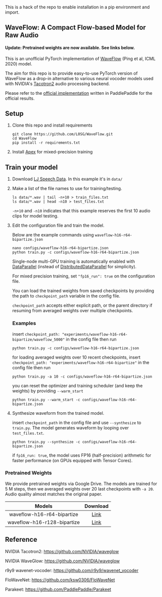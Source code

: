 This is a hack of the repo to enable installation in a pip environment and import.

## WaveFlow: A Compact Flow-based Model for Raw Audio

#### Update: Pretrained weights are now available. See links below.

This is an unofficial PyTorch implementation of [WaveFlow] (Ping et al, ICML 2020) model.

The aim for this repo is to provide easy-to-use PyTorch version of WaveFlow as a drop-in alternative to various neural vocoder models used with NVIDIA's [Tacotron2] audio processing backend.

Please refer to the [official implementation] written in PaddlePaddle for the official results.

## Setup

1. Clone this repo and install requirements

   ```command
   git clone https://github.com/L0SG/WaveFlow.git
   cd WaveFlow
   pip install -r requirements.txt
   ```

2. Install [Apex] for mixed-precision training


## Train your model

1. Download [LJ Speech Data]. In this example it's in `data/`

2. Make a list of the file names to use for training/testing.

   ```command
   ls data/*.wav | tail -n+10 > train_files.txt
   ls data/*.wav | head -n10 > test_files.txt
   ```
    `-n+10` and `-n10` indicates that this example reserves the first 10 audio clips for model testing.

3. Edit the configuration file and train the model.

    Below are the example commands using `waveflow-h16-r64-bipartize.json`

   ```command
   nano configs/waveflow-h16-r64-bipartize.json
   python train.py -c configs/waveflow-h16-r64-bipartize.json
   ```
   Single-node multi-GPU training is automatically enabled with [DataParallel] (instead of [DistributedDataParallel] for simplicity).

   For mixed precision training, set `"fp16_run": true` on the configuration file.

   You can load the trained weights from saved checkpoints by providing the path to `checkpoint_path` variable in the config file.

   `checkpoint_path` accepts either explicit path, or the parent directory if resuming from averaged weights over multiple checkpoints.

   ### Examples
   insert `checkpoint_path: "experiments/waveflow-h16-r64-bipartize/waveflow_5000"` in the config file then run
   ```command
   python train.py -c configs/waveflow-h16-r64-bipartize.json
   ```

   for loading averaged weights over 10 recent checkpoints, insert `checkpoint_path: "experiments/waveflow-h16-r64-bipartize"` in the config file then run
   ```command
   python train.py -a 10 -c configs/waveflow-h16-r64-bipartize.json
   ```

   you can reset the optimizer and training scheduler (and keep the weights) by providing `--warm_start`
   ```command
   python train.py --warm_start -c configs/waveflow-h16-r64-bipartize.json
   ```
   
4. Synthesize waveform from the trained model.

   insert `checkpoint_path` in the config file and use `--synthesize` to `train.py`. The model generates waveform by looping over `test_files.txt`.
   ```command
   python train.py --synthesize -c configs/waveflow-h16-r64-bipartize.json
   ```
   if `fp16_run: true`, the model uses FP16 (half-precision) arithmetic for faster performance (on GPUs equipped with Tensor Cores).
   
### Pretrained Weights

We provide pretrained weights via Google Drive. The models are trained for 5 M steps, then we averaged weights over 20 last checkpoints with `-a 20`. Audio quality almost matches the original paper. 

| Models        | Download |
|:-------------:|:-------------:|
| waveflow-h16-r64-bipartize      |[Link](https://drive.google.com/file/d/1z402Lvb3D3no469NpC_7PkIHB8V140gj/view?usp=sharing) |
| waveflow-h16-r128-bipartize       |[Link](https://drive.google.com/file/d/12tKPQMu79kr29oMloNLIl0I0l86SyPdX/view?usp=sharing) |

## Reference
NVIDIA Tacotron2: https://github.com/NVIDIA/waveglow

NVIDIA WaveGlow: https://github.com/NVIDIA/waveglow

r9y9 wavenet-vocoder: https://github.com/r9y9/wavenet_vocoder

FloWaveNet: https://github.com/ksw0306/FloWaveNet

Parakeet: https://github.com/PaddlePaddle/Parakeet

[Tacotron2]: https://github.com/NVIDIA/tacotron2
[DataParallel]: https://pytorch.org/docs/stable/generated/torch.nn.DataParallel.html
[DistributedDataParallel]: https://pytorch.org/docs/stable/generated/torch.nn.parallel.DistributedDataParallel.html
[WaveFlow]: https://arxiv.org/abs/1912.01219
[LJ Speech Data]: https://keithito.com/LJ-Speech-Dataset
[Apex]: https://github.com/nvidia/apex
[official implementation]: https://github.com/PaddlePaddle/Parakeet

